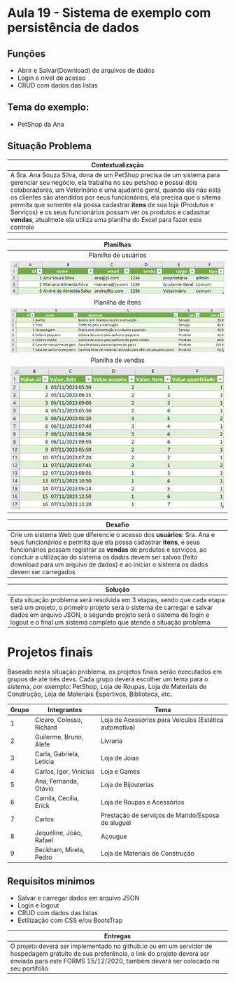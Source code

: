 # Aula 19 - Sistema de exemplo com persistência de dados

## Funções
- Abrir e Salvar(Download) de arquivos de dados
- Login e nível de acesso
- CRUD com dados das listas

## Tema do exemplo:
- PetShop da Ana

## Situação Problema
|Contextualização|
|-|
|A Sra. Ana Souza Silva, dona de um PetShop precisa de um sistema para gerenciar seu negócio, ela trabalha no seu petshop e possui dois colaboradores, um Veterinário e uma ajudante geral, quando ela não está os clientes são atendidos por seus funcionários, ela precisa que o sitema permita que somente ela possa cadastrar **ítens** de sua loja (Produtos e Serviços) e os seus funcionários possam ver os produtos e cadastrar **vendas**, atualmete ela utiliza uma planilha do Excel para fazer este controle|

|Planilhas|
|:-:|
|Planilha de usuários|
|![usuarios](./usuarios.png)|
|Planilha de ítens|
|![usuarios](./itens.png)|
|Planilha de vendas|
|![usuarios](./vendas.png)|

|Desafio|
|-|
|Crie um sistema Web que diferencie o acesso dos **usuários**: Sra. Ana e seus funcionários e permita que ela possa cadastrar **ítens**, e seus funcionários possam registrar as **vendas** de produtos e serviços, ao concluir a utilização do sistema os dados devem ser salvos (feito download para um arquivo de dados) e ao iniciar o sistema os dados devem ser carregados|

|Solução|
|-|
|Esta situação problema será resolvida em 3 etapas, sendo que cada etapa será um projeto, o primeiro projeto será o sistema de carregar e salvar dados em arquivo JSON, o segundo projeto será o sistema de login e logout e o final um sistema completo que atende a situação problema|

# Projetos finais
Baseado nesta situação problema, os projetos finais serão executados em grupos de até três devs. Cada grupo deverá escolher um tema para o sistema, por exemplo: PetShop, Loja de Roupas, Loja de Materiais de Construção, Loja de Materiais Esportivos, Biblioteca, etc.

|Grupo|Integrantes|Tema|
|-|-|-|
|1|Cícero, Colosso, Richard|Loja de Acessorios para Veículos (Estética automotiva)|
|2|Guilerme, Bruno, Alefe|Livraria|
|3|Carla, Gabriela, Letícia|Loja de Joias|
|4|Carlos, Igor, Vinícius|Loja e Games|
|5|Ana, Fernanda, Otávio|Loja de Bijouterias|
|6|Camila, Cecília, Erick|Loja de Roupas e Acessórios|
|7|Carlos|Prestação de serviços de Marido/Esposa de aluguel|
|8|Jaqueline, João, Rafael|Açougue|
|9|Beckham, Mirela, Pedro|Loja de Materiais de Construção|

## Requisitos mínimos
- Salvar e carregar dados em arquivo JSON
- Login e logout
- CRUD com dados das listas
- Estilização com CSS e/ou BootsTrap

|Entregas|
|-|
|O projeto deverá ser implementado no github.io ou em um servidor de hospedagem gratuito de sua preferência, o link do projeto deverá ser enviado para este FORMS 15/12/2020, também deverá ser colocado no seu portifólio|
